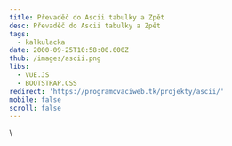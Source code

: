 ```yaml
---
title: Převaděč do Ascii tabulky a Zpět
desc: Převaděč do Ascii tabulky a Zpět
tags:
  - kalkulacka
date: 2000-09-25T10:58:00.000Z
thub: /images/ascii.png
libs:
  - VUE.JS
  - BOOTSTRAP.CSS
redirect: 'https://programovaciweb.tk/projekty/ascii/'
mobile: false
scroll: false
---
```

\
